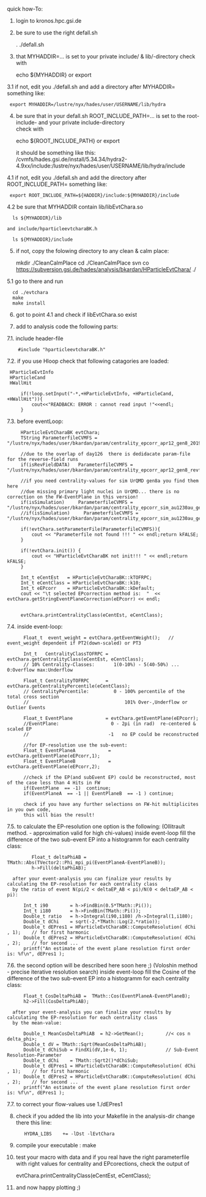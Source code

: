  quick how-To:

1.  login  to kronos.hpc.gsi.de
2.  be sure to use the right defall.sh

      . ./defall.sh

3.  that MYHADDIR=... is set to your private include/ & lib/-directory
    check with

     echo ${MYHADDIR}
    or
     export

3.1 if not, edit you ./defall.sh and add a directory after MYHADDIR=
    something like:
    
     export MYHADDIR=/lustre/nyx/hades/user/USERNAME/lib/hydra

4.  be sure that in your defall.sh ROOT_INCLUDE_PATH=... is set to the root-include-
    and your private include-directory   
    check with

     echo ${ROOT_INCLUDE_PATH}
    or
     export
     
     it should be something like this:
     /cvmfs/hades.gsi.de/install/5.34.34/hydra2-4.9xx/include:/lustre/nyx/hades/user/USERNAME/lib/hydra/include

4.1 if not, edit you ./defall.sh and add the directory after ROOT_INCLUDE_PATH=
    something like:
    
     export ROOT_INCLUDE_PATH=${HADDIR}/include:${MYHADDIR}/include


4.2  be sure that MYHADDIR contain lib/libEvtChara.so

      ls ${MYHADDIR}/lib

    and include/hparticleevtcharaBK.h

      ls ${MYHADDIR}/include

5.  if not, copy the folowing directory to any clean & calm place:

      mkdir ./CleanCalmPlace
      cd ./CleanCalmPlace
      svn co https://subversion.gsi.de/hades/analysis/bkardan/HParticleEvtChara/  ./

5.1  go to there and run

      cd ./evtchara
      make
      make install

6.  got to point 4.1 and check if libEvtChara.so exist
 
7.  add to analysis code the following parts:

7.1. include header-file

        #include "hparticleevtcharaBK.h" 

7.2. if you use Hloop check that following catagories are loaded:

     HParticleEvtInfo
     HParticleCand
     HWallHit

         if(!loop.setInput("-*,+HParticleEvtInfo, +HParticleCand, +HWallHit")){
             cout<<"READBACK: ERROR : cannot read input !"<<endl;
         }
  
7.3. before eventLoop:

         HParticleEvtCharaBK evtChara;
         TString ParameterfileCVMFS = "/lustre/nyx/hades/user/bkardan/param/centrality_epcorr_apr12_gen8_2019_02_pass30.root";
         
         //due to the overlap of day126  there is dedidacate param-file for the reverse-field runs
         if(isRevFieldDATA)   ParameterfileCVMFS = "/lustre/nyx/hades/user/bkardan/param/centrality_epcorr_apr12_gen8_revfield_2019_02_pass29.root";
         
         //if you need centrality-values for sim UrQMD gen8a you find them here
         //due missing primary light nuclei in UrQMD... there is no correction on the FW-EventPlane in this version!
         if(isSimulation)     ParameterfileCVMFS = "/lustre/nyx/hades/user/bkardan/param/centrality_epcorr_sim_au1230au_gen8a_UrQMD_minbias_2019_04_pass0.root";
         //if(isSimulation)     ParameterfileCVMFS = "/lustre/nyx/hades/user/bkardan/param/centrality_epcorr_sim_au1230au_gen9vertex_UrQMD_minbias_2019_04_pass0.root";

         if(!evtChara.setParameterFile(ParameterfileCVMFS)){
             cout << "Parameterfile not found !!! " << endl;return kFALSE;
         }
  
         if(!evtChara.init()) {
             cout << "HParticleEvtCharaBK not init!!! " << endl;return kFALSE;
         }
         
         Int_t eCentEst   = HParticleEvtCharaBK::kTOFRPC;
         Int_t eCentClass = HParticleEvtCharaBK::k10;
         Int_t eEPcorr    = HParticleEvtCharaBK::kDefault;
         cout << "\t selected EPcorrection method is:  "  << evtChara.getStringEventPlaneCorrection(eEPcorr) << endl;
         
         
         evtChara.printCentralityClass(eCentEst, eCentClass);
  
7.4. inside event-loop:
  
          Float_t  event_weight = evtChara.getEventWeight();   // event_weight dependent if PT2(down-scaled) or PT3
          
          Int_t   CentralityClassTOFRPC = evtChara.getCentralityClass(eCentEst, eCentClass);
          // 10% Centrality-Classes:       1(0-10%) - 5(40-50%) ... 0:Overflow max:Underflow
          
          Float_t CentralityTOFRPC      = evtChara.getCentralityPercentile(eCentClass);
          // CentralityPercentile:         0 - 100% percentile of the total cross section
          //                                   101% Over-,Underflow or Outlier Events
          
          Float_t EventPlane            = evtChara.getEventPlane(eEPcorr);
          //EventPlane:                   0 - 2pi (in rad)  re-centered & scaled EP
          //                             -1   no EP could be reconstructed
          
          //for EP-resolution use the sub-event:
          Float_t EventPlaneA            = evtChara.getEventPlane(eEPcorr,1);
          Float_t EventPlaneB            = evtChara.getEventPlane(eEPcorr,2);

          //check if the EP(and subEvent EP) could be reconstructed, most of the case less than 4 Hits in FW
          if(EventPlane  == -1)  continue;
          if(EventPlaneA  == -1 || EventPlaneB  == -1 ) continue;

          check if you have any further selections on FW-hit multiplicites in you own code,
          this will bias the result!
          
7.5.  to calculate the EP-resolution one option is the following:
      (Ollitrault method.  - approximation valid for high chi-values)
      inside event-loop fill the difference of the two sub-event EP
      into a histogramm for each centrality class:
      
             Float_t deltaPhiAB =  TMath::Abs(TVector2::Phi_mpi_pi(EventPlaneA-EventPlaneB));
             h->Fill(deltaPhiAB);

      after your event-analysis you can finalize your results by calculating the EP-resolution for each centrality class
      by the ratio of event N(pi/2 < deltaEP_AB < pi)/N(0 < deltaEP_AB < pi):
      
          Int_t i90        = h->FindBin(0.5*TMath::Pi());
          Int_t i180       = h->FindBin(TMath::Pi());
          Double_t ratio   = h->Integral(i90,i180) /h->Integral(1,i180);
          Double_t dChi    = sqrt(-2.*TMath::Log(2.*ratio));
          Double_t dEPres1 = HParticleEvtCharaBK::ComputeResolution( dChi , 1);    // for first harmonic
          Double_t dEPres2 = HParticleEvtCharaBK::ComputeResolution( dChi , 2);    // for second ...
          printf("An estimate of the event plane resolution first order is: %f\n", dEPres1 );

7.6.  the second option will be described here soon here ;)
      (Voloshin method - precise iterative resolution search)
      inside event-loop fill the Cosine of the difference of the two sub-event EP
      into a histogramm for each centrality class:
     
          Float_t CosDeltaPhiAB =  TMath::Cos(EventPlaneA-EventPlaneB);
          h2->Fill(CosDeltaPhiAB);

      after your event-analysis you can finalize your results by calculating the EP-resolution for each centrality class
      by the mean-value:

          Double_t MeanCosDeltaPhiAB  = h2->GetMean();        //< cos n delta_phi>;
          Double_t dV = TMath::Sqrt(MeanCosDeltaPhiAB);
          Double_t dChiSub = FindXi(dV,1e-6, 1);              // Sub-Event Resolution-Parameter
          Double_t dChi    = TMath::Sqrt2()*dChiSub;
          Double_t dEPres1 = HParticleEvtCharaBK::ComputeResolution( dChi , 1);    // for first harmonic
          Double_t dEPres2 = HParticleEvtCharaBK::ComputeResolution( dChi , 2);    // for second ...
          printf("An estimate of the event plane resolution first order is: %f\n", dEPres1 );


7.7. to correct your flow-values use 1./dEPres1

8.  check if you added the lib into your Makefile in the analysis-dir
    change there this line:

           HYDRA_LIBS    += -lDst -lEvtChara

9.  compile your executable :  make

10. test your macro with data and if you real have the right parameterfile
    with right values for centrality and EPcorections, check the output of 
    
      evtChara.printCentralityClass(eCentEst, eCentClass);

11. and now happy plotting ;)

